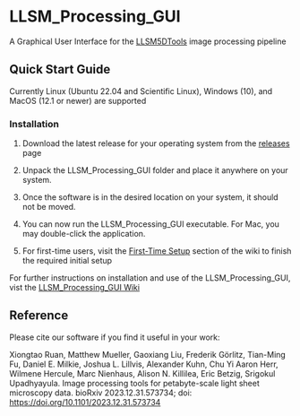 # LLSM_Processing_GUI
A Graphical User Interface for the [LLSM5DTools](https://github.com/abcucberkeley/LLSM5DTools) image processing pipeline

## Quick Start Guide
Currently Linux (Ubuntu 22.04 and Scientific Linux), Windows (10), and MacOS (12.1 or newer) are supported

### Installation
   1. Download the latest release for your operating system from the [releases](https://github.com/abcucberkeley/LLSM_Processing_GUI/releases) page

   2. Unpack the LLSM_Processing_GUI folder and place it anywhere on your system.

   3. Once the software is in the desired location on your system, it should not be moved.

   4. You can now run the LLSM_Processing_GUI executable. For Mac, you may double-click the application.

   5. For first-time users, visit the [First-Time Setup](https://github.com/abcucberkeley/LLSM_Processing_GUI/wiki/1.-Installation-and-First‐Time-Setup#2-first-time-setup) section of the wiki to finish the required initial setup

For further instructions on installation and use of the LLSM_Processing_GUI, vist the [LLSM_Processing_GUI Wiki](https://github.com/abcucberkeley/LLSM_Processing_GUI/wiki)

## Reference

Please cite our software if you find it useful in your work:

Xiongtao Ruan, Matthew Mueller, Gaoxiang Liu, Frederik Görlitz, Tian-Ming Fu, Daniel E. Milkie, Joshua L. Lillvis, Alexander Kuhn, Chu Yi Aaron Herr, Wilmene Hercule, Marc Nienhaus, Alison N. Killilea, Eric Betzig, Srigokul Upadhyayula. Image processing tools for petabyte-scale light sheet microscopy data. bioRxiv 2023.12.31.573734; doi: https://doi.org/10.1101/2023.12.31.573734
